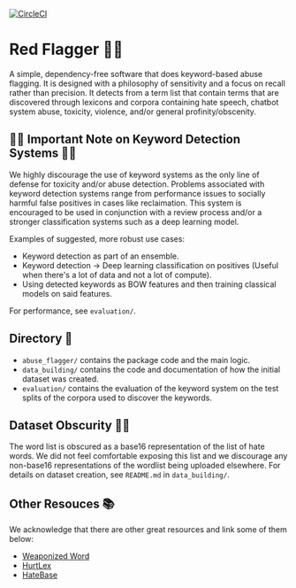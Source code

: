 [![CircleCI](https://dl.circleci.com/status-badge/img/gh/DanielYakubov/abuse-keywords/tree/main.svg?style=svg&circle-token=CCIPRJ_WW5z4SbXN1bikuP7XGdnaK_4c37f849e6ff3744317014c6cc04f098dc63b814)](https://dl.circleci.com/status-badge/redirect/gh/DanielYakubov/abuse-keywords/tree/main)


# Red Flagger 🙅🚩

A simple, dependency-free software that does keyword-based abuse flagging. It is designed with a philosophy of sensitivity and a focus on recall rather than precision. It detects from a term list that contain terms that are discovered through lexicons and corpora containing hate speech, chatbot system abuse, toxicity, violence, and/or general profinity/obscenity. 

## 🚨🚨 Important Note on Keyword Detection Systems 🚨🚨

We highly discourage the use of keyword systems as the only line of defense for toxicity and/or abuse detection. Problems associated with keyword detection systems range from performance issues to socially harmful false positives in cases like reclaimation. This system is encouraged to be used in conjunction with a review process and/or a stronger classification systems such as a deep learning model. 

Examples of suggested, more robust use cases:
- Keyword detection as part of an ensemble.
- Keyword detection -> Deep learning classification on positives (Useful when there's a lot of data and not a lot of compute).
- Using detected keywords as BOW features and then training classical models on said features.

For performance, see `evaluation/`.

## Directory 📁

- `abuse_flagger/` contains the package code and the main logic.
- `data_building/` contains the code and documentation of how the initial dataset was created.
- `evaluation/` contains the evaluation of the keyword system on the test splits of the corpora used to discover the keywords.

## Dataset Obscurity 😶‍🌫️

The word list is obscured as a base16 representation of the list of hate words. We did not feel comfortable exposing this list and we discourage any non-base16 representations of the wordlist being uploaded elsewhere. For details on dataset creation, see `README.md` in `data_building/`.

## Other Resouces 📚

We acknowledge that there are other great resources and link some of them below:

- [Weaponized Word](https://weaponizedword.org)
- [HurtLex](https://github.com/valeriobasile/hurtlex/tree/master)
- [HateBase](https://hatebase.org)

